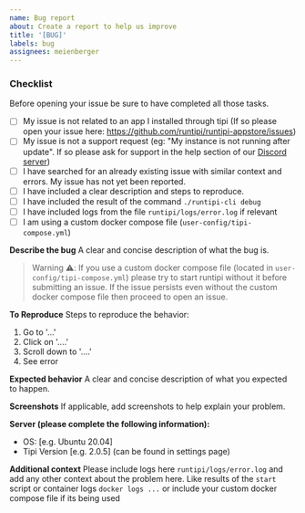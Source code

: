 ```yaml
---
name: Bug report
about: Create a report to help us improve
title: '[BUG]'
labels: bug
assignees: meienberger
---
```


### Checklist

Before opening your issue be sure to have completed all those tasks.

- [ ] My issue is not related to an app I installed through tipi (If so please open your issue here: https://github.com/runtipi/runtipi-appstore/issues)
- [ ] My issue is not a support request (eg: "My instance is not running after update". If so please ask for support in the help section of our [Discord server](https://discord.gg/gyeHhmvwaK))
- [ ] I have searched for an already existing issue with similar context and errors. My issue has not yet been reported.
- [ ] I have included a clear description and steps to reproduce.
- [ ] I have included the result of the command `./runtipi-cli debug`
- [ ] I have included logs from the file `runtipi/logs/error.log` if relevant
- [ ] I am using a custom docker compose file (`user-config/tipi-compose.yml`)

**Describe the bug**
A clear and concise description of what the bug is.

> Warning ⚠️: If you use a custom docker compose file (located in `user-config/tipi-compose.yml`) please try to start runtipi without it before submitting an issue. If the issue persists even without the custom docker compose file then proceed to open an issue.

**To Reproduce**
Steps to reproduce the behavior:

1. Go to '...'
2. Click on '....'
3. Scroll down to '....'
4. See error

**Expected behavior**
A clear and concise description of what you expected to happen.

**Screenshots**
If applicable, add screenshots to help explain your problem.

**Server (please complete the following information):**

- OS: [e.g. Ubuntu 20.04]
- Tipi Version [e.g. 2.0.5] (can be found in settings page)

**Additional context**
Please include logs here `runtipi/logs/error.log` and add any other context about the problem here. Like results of the `start` script or container logs `docker logs ...` or include your custom docker compose file if its being used
